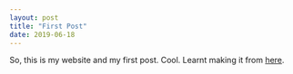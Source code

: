 ```yaml
---
layout: post
title: "First Post"
date: 2019-06-18
---
```


So, this is my website and my first post.
Cool.
Learnt making it from [here](http://jmcglone.com/guides/github-pages/).
